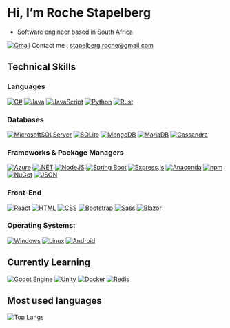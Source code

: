 
<!---
RocheStapelberg/RocheStapelberg is a ✨ special ✨ repository because its `README.md` (this file) appears on your GitHub profile.
You can click the Preview link to take a look at your changes.
--->
# Hi, I’m Roche Stapelberg
- Software engineer based in South Africa
  
[![Gmail](https://img.shields.io/badge/Gmail-D14836?logo=gmail&logoColor=white)](mailto:stapelberg.roche@gmail.com) Contact me : stapelberg.roche@gmail.com 
## Technical Skills

### Languages
[![C#](https://img.shields.io/badge/C%23-%23239120.svg?logo=csharp&logoColor=white)](#)
[![Java](https://img.shields.io/badge/Java-%23ED8B00.svg?logo=openjdk&logoColor=white)](#)
[![JavaScript](https://img.shields.io/badge/JavaScript-F7DF1E?logo=javascript&logoColor=000)](#)
[![Python](https://img.shields.io/badge/Python-3776AB?logo=python&logoColor=fff)](#)
[![Rust](https://img.shields.io/badge/Rust-%23000000.svg?e&logo=rust&logoColor=white)](#)

### Databases
[![MicrosoftSQLServer](https://img.shields.io/badge/Microsoft%20SQL%20Server-CC2927?logo=microsoft%20sql%20server&logoColor=white)](#)
[![SQLite](https://img.shields.io/badge/SQLite-%2307405e.svg?logo=sqlite&logoColor=white)](#)
[![MongoDB](https://img.shields.io/badge/MongoDB-%234ea94b.svg?logo=mongodb&logoColor=white)](#)
[![MariaDB](https://img.shields.io/badge/MariaDB-003545?logo=mariadb&logoColor=white)](#)
[![Cassandra](https://img.shields.io/badge/Cassandra-%231287B1.svg?logo=apache-cassandra&logoColor=white)](#)

### Frameworks & Package Managers
[![Azure](https://img.shields.io/badge/Azure-%230072C6.svg?logo=microsoftazure&logoColor=white)](#)
[![.NET](https://img.shields.io/badge/.NET-512BD4?logo=dotnet&logoColor=fff)](#)
[![NodeJS](https://img.shields.io/badge/Node.js-6DA55F?logo=node.js&logoColor=white)](#)
[![Spring Boot](https://img.shields.io/badge/Spring%20Boot-6DB33F?logo=springboot&logoColor=fff)](#)
[![Express.js](https://img.shields.io/badge/Express.js-%23404d59.svg?logo=express&logoColor=%2361DAFB)](#)
[![Anaconda](https://img.shields.io/badge/Anaconda-44A833?logo=anaconda&logoColor=fff)](#)
[![npm](https://img.shields.io/badge/npm-CB3837?logo=npm&logoColor=fff)](#)
[![NuGet](https://img.shields.io/badge/NuGet-004880?logo=nuget&logoColor=fff)](#)
[![JSON](https://img.shields.io/badge/JSON-000?logo=json&logoColor=fff)](#)

### Front-End
[![React](https://img.shields.io/badge/React-%2320232a.svg?logo=react&logoColor=%2361DAFB)](#)
[![HTML](https://img.shields.io/badge/HTML-%23E34F26.svg?logo=html5&logoColor=white)](#)
[![CSS](https://img.shields.io/badge/CSS-1572B6?logo=css3&logoColor=fff)](#)
[![Bootstrap](https://img.shields.io/badge/Bootstrap-7952B3?logo=bootstrap&logoColor=fff)](#)
[![Sass](https://img.shields.io/badge/Sass-C69?logo=sass&logoColor=fff)](#)
![Blazor](https://img.shields.io/badge/blazor-%235C2D91.svg?style=for-the-badge&logo=blazor&logoColor=white)


### Operating Systems:
[![Windows](https://img.shields.io/badge/Windows-0078D6?logo=windows&logoColor=white)](#)
[![Linux](https://img.shields.io/badge/Linux-FCC624?logo=linux&logoColor=black)](#)
[![Android](https://img.shields.io/badge/Android-3DDC84?logo=android&logoColor=white)](#)

## Currently Learning
[![Godot Engine](https://img.shields.io/badge/Godot-%23FFFFFF.svg?logo=godot-engine)](#)
[![Unity](https://img.shields.io/badge/Unity-%23000000.svg?logo=unity&logoColor=white)](#)
[![Docker](https://img.shields.io/badge/Docker-2496ED?logo=docker&logoColor=fff)](#)
[![Redis](https://img.shields.io/badge/Redis-%23DD0031.svg?logo=redis&logoColor=white)](#)

## Most used languages 
[![Top Langs](https://github-readme-stats.vercel.app/api/top-langs/?username=RocheStapelberg)](https://github.com/anuraghazra/github-readme-stats)
